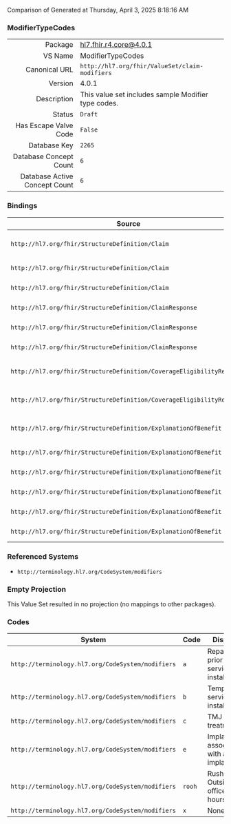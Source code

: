 Comparison of 
Generated at Thursday, April 3, 2025 8:18:16 AM

### ModifierTypeCodes

|      |     |
| ---: | --- |
| Package | hl7.fhir.r4.core@4.0.1 |
| VS Name | ModifierTypeCodes |
| Canonical URL | `http://hl7.org/fhir/ValueSet/claim-modifiers` |
| Version | 4.0.1 |
| Description | This value set includes sample Modifier type codes. |
| Status | `Draft` |
| Has Escape Valve Code | `False` |
| Database Key | `2265` |
| Database Concept Count | `6` |
| Database Active Concept Count | `6` |
### Bindings

| Source | Element | Binding | Strength | Element Short |
| ------ | ------- | ------- | -------- | ------------- |
| `http://hl7.org/fhir/StructureDefinition/Claim` | `Claim.item.modifier` | `http://hl7.org/fhir/ValueSet/claim-modifiers` | `Example` | Product or service billing modifiers |
| `http://hl7.org/fhir/StructureDefinition/Claim` | `Claim.item.detail.modifier` | `http://hl7.org/fhir/ValueSet/claim-modifiers` | `Example` | Service/Product billing modifiers |
| `http://hl7.org/fhir/StructureDefinition/Claim` | `Claim.item.detail.subDetail.modifier` | `http://hl7.org/fhir/ValueSet/claim-modifiers` | `Example` | Service/Product billing modifiers |
| `http://hl7.org/fhir/StructureDefinition/ClaimResponse` | `ClaimResponse.addItem.modifier` | `http://hl7.org/fhir/ValueSet/claim-modifiers` | `Example` | Service/Product billing modifiers |
| `http://hl7.org/fhir/StructureDefinition/ClaimResponse` | `ClaimResponse.addItem.detail.modifier` | `http://hl7.org/fhir/ValueSet/claim-modifiers` | `Example` | Service/Product billing modifiers |
| `http://hl7.org/fhir/StructureDefinition/ClaimResponse` | `ClaimResponse.addItem.detail.subDetail.modifier` | `http://hl7.org/fhir/ValueSet/claim-modifiers` | `Example` | Service/Product billing modifiers |
| `http://hl7.org/fhir/StructureDefinition/CoverageEligibilityRequest` | `CoverageEligibilityRequest.item.modifier` | `http://hl7.org/fhir/ValueSet/claim-modifiers` | `Example` | Product or service billing modifiers |
| `http://hl7.org/fhir/StructureDefinition/CoverageEligibilityResponse` | `CoverageEligibilityResponse.insurance.item.modifier` | `http://hl7.org/fhir/ValueSet/claim-modifiers` | `Example` | Product or service billing modifiers |
| `http://hl7.org/fhir/StructureDefinition/ExplanationOfBenefit` | `ExplanationOfBenefit.item.modifier` | `http://hl7.org/fhir/ValueSet/claim-modifiers` | `Example` | Product or service billing modifiers |
| `http://hl7.org/fhir/StructureDefinition/ExplanationOfBenefit` | `ExplanationOfBenefit.item.detail.modifier` | `http://hl7.org/fhir/ValueSet/claim-modifiers` | `Example` | Service/Product billing modifiers |
| `http://hl7.org/fhir/StructureDefinition/ExplanationOfBenefit` | `ExplanationOfBenefit.item.detail.subDetail.modifier` | `http://hl7.org/fhir/ValueSet/claim-modifiers` | `Example` | Service/Product billing modifiers |
| `http://hl7.org/fhir/StructureDefinition/ExplanationOfBenefit` | `ExplanationOfBenefit.addItem.modifier` | `http://hl7.org/fhir/ValueSet/claim-modifiers` | `Example` | Service/Product billing modifiers |
| `http://hl7.org/fhir/StructureDefinition/ExplanationOfBenefit` | `ExplanationOfBenefit.addItem.detail.modifier` | `http://hl7.org/fhir/ValueSet/claim-modifiers` | `Example` | Service/Product billing modifiers |
| `http://hl7.org/fhir/StructureDefinition/ExplanationOfBenefit` | `ExplanationOfBenefit.addItem.detail.subDetail.modifier` | `http://hl7.org/fhir/ValueSet/claim-modifiers` | `Example` | Service/Product billing modifiers |

### Referenced Systems

* `http://terminology.hl7.org/CodeSystem/modifiers`
### Empty Projection

This Value Set resulted in no projection (no mappings to other packages).

### Codes

| System | Code | Display |
| ------ | ---- | ------- |
| `http://terminology.hl7.org/CodeSystem/modifiers` | `a` | Repair of prior service or installation |
| `http://terminology.hl7.org/CodeSystem/modifiers` | `b` | Temporary service or installation |
| `http://terminology.hl7.org/CodeSystem/modifiers` | `c` | TMJ treatment |
| `http://terminology.hl7.org/CodeSystem/modifiers` | `e` | Implant or associated with an implant |
| `http://terminology.hl7.org/CodeSystem/modifiers` | `rooh` | Rush or Outside of office hours |
| `http://terminology.hl7.org/CodeSystem/modifiers` | `x` | None |
